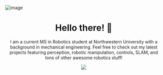 ![image](https://user-images.githubusercontent.com/62906322/151292610-72f9a518-3fc2-4342-bd83-995e0d4ee198.png)

<h1 align="center"> Hello there! 👋 </h1>

<p align="center"> I am a current MS in Robotics student at Northwestern University with a background in mechanical engineering. Feel free to check out my latest projects featuring perception, robotic manipulation, controls, SLAM, and tons of other awesome robotics stuff!  </p>

<p align="center"> 
  <img src="https://github-readme-stats.vercel.app/api?username=codynichoson&theme=midnight-purple&show_icons=true" />
</p>

<!--
**codynichoson/codynichoson** is a ✨ _special_ ✨ repository because its `README.md` (this file) appears on your GitHub profile.

Here are some ideas to get you started:

- 🔭 I’m currently working on ...
- 🌱 I’m currently learning ...
- 👯 I’m looking to collaborate on ...
- 🤔 I’m looking for help with ...
- 💬 Ask me about ...
- 📫 How to reach me: ...
- 😄 Pronouns: ...
- ⚡ Fun fact: ...
-->
